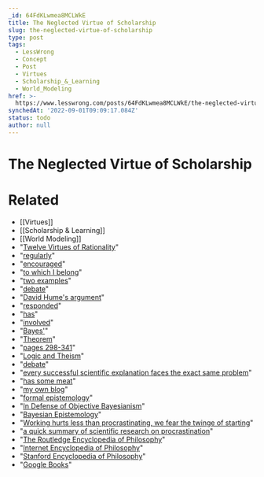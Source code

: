 ```yaml
---
_id: 64FdKLwmea8MCLWkE
title: The Neglected Virtue of Scholarship
slug: the-neglected-virtue-of-scholarship
type: post
tags:
  - LessWrong
  - Concept
  - Post
  - Virtues
  - Scholarship_&_Learning
  - World_Modeling
href: >-
  https://www.lesswrong.com/posts/64FdKLwmea8MCLWkE/the-neglected-virtue-of-scholarship
synchedAt: '2022-09-01T09:09:17.084Z'
status: todo
author: null
---
```


# The Neglected Virtue of Scholarship


# Related

- [[Virtues]]
- [[Scholarship & Learning]]
- [[World Modeling]]
- "[Twelve Virtues of Rationality](http://yudkowsky.net/rational/virtues)"
- "[regularly](/lw/2un/references_resources_for_lesswrong/)"
- "[encouraged](/lw/2sw/math_prerequisites_for_understanding_lw_stuff/)"
- "[to which I belong](http://commonsenseatheism.com/)"
- "[two examples](http://commonsenseatheism.com/?p=11376)"
- "[debate](http://www.youtube.com/watch?v=AjOSNj97_gk&feature=related)"
- "[David Hume's argument](http://en.wikipedia.org/wiki/Of_Miracles)"
- "[responded](http://commonsenseatheism.com/wp-content/uploads/2010/04/craig-ehrman.pdf)"
- "[has](http://www.amazon.com/Resurrection-God-Incarnate-Richard-Swinburne/dp/0199257469/)"
- "[involved](http://www.amazon.com/Humes-Abject-Failure-Argument-Miracles/dp/0195127382/)"
- "[Bayes'](http://www.amazon.com/Arguing-about-Gods-Graham-Oppy/dp/0521122643/)"
- "[Theorem](http://www.lydiamcgrew.com/Resurrectionarticlesinglefile.pdf)"
- "[pages 298-341](http://commonsenseatheism.com/wp-content/uploads/2010/09/Sobel-on-Hume-on-Miracles.pdf)"
- "[Logic and Theism](http://commonsenseatheism.com/wp-content/uploads/2010/09/Sobel-on-Hume-on-Miracles.pdf)"
- "[debate](http://commonsenseatheism.com/?p=1230)"
- "[every successful scientific explanation faces the exact same problem](http://commonsenseatheism.com/?p=6113)"
- "[has some meat](http://omnisaffirmatioestnegatio.wordpress.com/2010/06/12/dawkins-and-the-ultimate-747-gambit/)"
- "[my own blog](http://commonsenseatheism.com/)"
- "[formal epistemology](http://en.wikipedia.org/wiki/Formal_epistemology)"
- "[In Defense of Objective Bayesianism](http://www.amazon.com/Defence-Objective-Bayesianism-Jon-Williamson/dp/0199228000/)"
- "[Bayesian Epistemology](http://www.amazon.com/Bayesian-Epistemology-Luc-Bovens/dp/0199270406/)"
- "[Working hurts less than procrastinating, we fear the twinge of starting](/lw/3kv/working_hurts_less_than_procrastinating_we_fear/)"
- "[a quick summary of scientific research on procrastination](http://commonsenseatheism.com/wp-content/uploads/2011/02/Steel-The-Nature-of-Procrastination.pdf)"
- "[The Routledge Encyclopedia of Philosophy](http://www.rep.routledge.com/)"
- "[Internet Encyclopedia of Philosophy](http://www.iep.utm.edu/)"
- "[Stanford Encyclopedia of Philosophy](http://plato.stanford.edu/)"
- "[Google Books](http://books.google.com/books?id=XHU8V3fkOXwC&printsec=frontcover#v=onepage&q&f=false)"